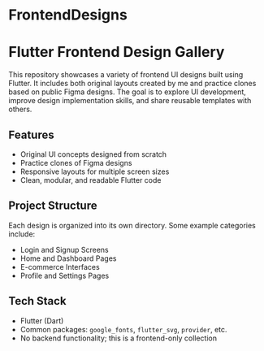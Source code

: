 # FrontendDesigns
# Flutter Frontend Design Gallery

This repository showcases a variety of frontend UI designs built using Flutter. It includes both original layouts created by me and practice clones based on public Figma designs. The goal is to explore UI development, improve design implementation skills, and share reusable templates with others.

## Features

- Original UI concepts designed from scratch  
- Practice clones of Figma designs  
- Responsive layouts for multiple screen sizes  
- Clean, modular, and readable Flutter code

## Project Structure

Each design is organized into its own directory. Some example categories include:
- Login and Signup Screens  
- Home and Dashboard Pages  
- E-commerce Interfaces  
- Profile and Settings Pages  

## Tech Stack

- Flutter (Dart)  
- Common packages: `google_fonts`, `flutter_svg`, `provider`, etc.  
- No backend functionality; this is a frontend-only collection
